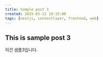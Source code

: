 ```yaml
---
title: Sample post 3
created: 2025-03-12 19:15:00
tags: [nextjs, contentlayer, frontend, web]
---
```


## This is sample post 3

이건 샘플3입니다.
